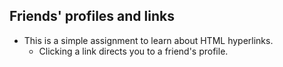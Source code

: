 ## Friends' profiles and links
* This is a simple assignment to learn about HTML hyperlinks.
    * Clicking a link directs you to a friend's profile.